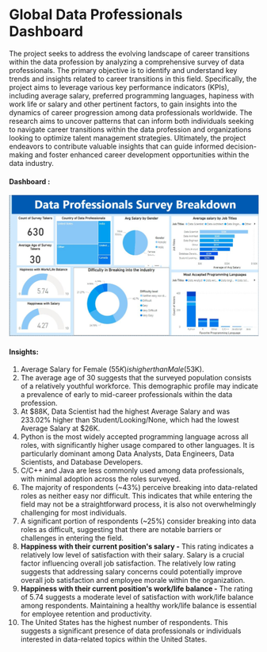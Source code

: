 # Global Data Professionals Dashboard

The project seeks to address the evolving landscape of career transitions within the data profession by analyzing a comprehensive survey of data professionals. The primary objective is to identify and understand key trends and insights related to career transitions in this field. Specifically, the project aims to leverage various key performance indicators (KPIs), including average salary, preferred programming languages, hapiness with work life or salary and other pertinent factors, to gain insights into the dynamics of career progression among data professionals worldwide. The research aims to uncover patterns that can inform both individuals seeking to navigate career transitions within the data profession and organizations looking to optimize talent management strategies. Ultimately, the project endeavors to contribute valuable insights that can guide informed decision-making and foster enhanced career development opportunities within the data industry.

#### Dashboard :

![Data Professional's](https://github.com/KG-GitHubRepo/Global-Data-Professionals-Dashboard/blob/main/img.JPG)

#### Insights:

1. Average Salary for Female ($55K) is higher than Male ($53K).
2. ﻿The average age of 30 suggests that the surveyed population consists of a relatively youthful workforce. This demographic profile may indicate a prevalence of early to mid-career professionals within the data profession.
3. ﻿At $88K, Data Scientist had the highest Average Salary and was 233.02% higher than Student/Looking/None, which had the lowest Average Salary at $26K.
4. Python is the most widely accepted programming language across all roles, with significantly higher usage compared to other languages. It is particularly dominant among Data Analysts, Data Engineers, Data Scientists, and Database Developers.
5. C/C++ and Java are less commonly used among data professionals, with minimal adoption across the roles surveyed.
6. The majority of respondents (~43%) perceive breaking into data-related roles as neither easy nor difficult. This indicates that while entering the field may not be a straightforward process, it is also not overwhelmingly challenging for most individuals.
7. A significant portion of respondents (~25%) consider breaking into data roles as difficult, suggesting that there are notable barriers or challenges in entering the field.
8. **Happiness with their current position's salary -** This rating indicates a relatively low level of satisfaction with their salary.  Salary is a crucial factor influencing overall job satisfaction. The relatively low rating suggests that addressing salary concerns could potentially improve overall job satisfaction and employee morale within the organization.
9. **Happiness with their current position's work/life balance -** The rating of 5.74 suggests a moderate level of satisfaction with work/life balance among respondents. Maintaining a healthy work/life balance is essential for employee retention and productivity.
10. The United States has the highest number of respondents. This suggests a significant presence of data professionals or individuals interested in data-related topics within the United States.
